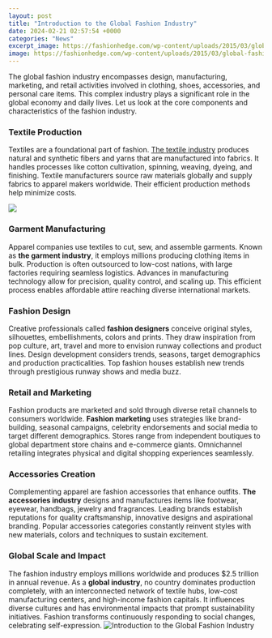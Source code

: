 ```yaml
---
layout: post
title: "Introduction to the Global Fashion Industry"
date: 2024-02-21 02:57:54 +0000
categories: "News"
excerpt_image: https://fashionhedge.com/wp-content/uploads/2015/03/global-fashion-industryinfographic.jpeg
image: https://fashionhedge.com/wp-content/uploads/2015/03/global-fashion-industryinfographic.jpeg
---
```


The global fashion industry encompasses design, manufacturing, marketing, and retail activities involved in clothing, shoes, accessories, and personal care items. This complex industry plays a significant role in the global economy and daily lives. Let us look at the core components and characteristics of the fashion industry.
### Textile Production
Textiles are a foundational part of fashion. [The textile industry](https://store.fi.io.vn/xmas-holiday-funny-santa-saint-bernard-dog-christmas-tree-2) produces natural and synthetic fibers and yarns that are manufactured into fabrics. It handles processes like cotton cultivation, spinning, weaving, dyeing, and finishing. Textile manufacturers source raw materials globally and supply fabrics to apparel makers worldwide. Their efficient production methods help minimize costs. 

![](https://trickynerds.com/wp-content/uploads/2021/05/fashion.jpg)
### Garment Manufacturing
Apparel companies use textiles to cut, sew, and assemble garments. Known as **the garment industry**, it employs millions producing clothing items in bulk. Production is often outsourced to low-cost nations, with large factories requiring seamless logistics. Advances in manufacturing technology allow for precision, quality control, and scaling up. This efficient process enables affordable attire reaching diverse international markets.
### Fashion Design  
Creative professionals called **fashion designers** conceive original styles, silhouettes, embellishments, colors and prints. They draw inspiration from pop culture, art, travel and more to envision runway collections and product lines. Design development considers trends, seasons, target demographics and production practicalities. Top fashion houses establish new trends through prestigious runway shows and media buzz.
### Retail and Marketing
Fashion products are marketed and sold through diverse retail channels to consumers worldwide. **Fashion marketing** uses strategies like brand-building, seasonal campaigns, celebrity endorsements and social media to target different demographics. Stores range from independent boutiques to global department store chains and e-commerce giants. Omnichannel retailing integrates physical and digital shopping experiences seamlessly.
### Accessories Creation  
Complementing apparel are fashion accessories that enhance outfits. **The accessories industry** designs and manufactures items like footwear, eyewear, handbags, jewelry and fragrances. Leading brands establish reputations for quality craftsmanship, innovative designs and aspirational branding. Popular accessories categories constantly reinvent styles with new materials, colors and techniques to sustain excitement.
### Global Scale and Impact
The fashion industry employs millions worldwide and produces $2.5 trillion in annual revenue. As a **global industry**, no country dominates production completely, with an interconnected network of textile hubs, low-cost manufacturing centers, and high-income fashion capitals. It influences diverse cultures and has environmental impacts that prompt sustainability initiatives. Fashion transforms continuously responding to social changes, celebrating self-expression.
![Introduction to the Global Fashion Industry](https://fashionhedge.com/wp-content/uploads/2015/03/global-fashion-industryinfographic.jpeg)